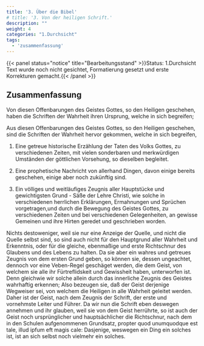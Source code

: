 ```yaml
---
title: '3. Über die Bibel'
# title: '3. Von der heiligen Schrift.'
description: ""
weight: 4
categories: "1.Durchsicht"
tags:
  - 'zusammenfassung'
---
```


{{< panel status="notice" title="Bearbeitungsstand" >}}Status: 1.Durchsicht
Text wurde noch nicht gesichtet, Formatierung gesetzt und erste Korrekturen gemacht.{{< /panel >}}

<!-- Seite 109 ,  content-0095.xml-->

Zusammenfassung
---------------


Von diesen Offenbarungen des Geistes Gottes, so
den Heiligen geschehen, haben die Schriften der
Wahrheit ihren Ursprung, welche in sich begreifen;

Aus diesen Offenbarungen des Geistes Gottes, so
den Heiligen geschehen, sind die Schriften der
Wahrheit hervor gekommen, welche in sich begreifen,

1. Eine getreue historische Erzählung der Taten
   des Volks Gottes, zu verschiedenen Zeiten,
   mit vielen sonderbaren und merkwürdigen Umständen
   der göttlichen Vorsehung, so dieselben begleitet.

2. Eine prophetische Nachricht von allerhand
   Dingen, davon einige bereits geschehen, einige aber
   noch zukünftig sind.

3. Ein völliges und weitläufiges Zeugnis aller
   Hauptstücke und gewichtigsten Grund - Säße
   der Lehre Christi, wie solche in verschiedenen
   herrlichen Erklärungen, Ermahnungen und Sprüchen
   vorgetragen,<!-- Seite 110 -->und durch die Bewegung des
   Geistes Gottes, zu verschiedenen Zeiten und bei
   verschiedenen Gelegenheiten, an gewisse Gemeinen
   und ihre Hirten geredet und geschrieben worden.

Nichts destoweniger, weil sie nur eine Anzeige
der Quelle, und nicht die Quelle selbst sind, so sind <!-- seite 28  -->
auch nicht für den Hauptgrund aller Wahrheit
und Erkenntnis, oder für die gleiche, ebenmaßige
und erste Richtschnur des Glaubens
und des Lebens zu halten. Da sie aber ein
wahres und getreues Zeugnis von dem ersten Grund
geben, so können sie, dessen ungeachtet, dennoch vor
eine Veben-Regel geschäget werden, die dem
Geist, von welchem sie alle ihr Fürtreflidskeit und
Gewissheit haben, unterworfen ist. Denn
gleichwie wir solche allein durch das innerliche Zeugnis
des Geistes wahrhaftig erkennen; Also bezeugen
sie, daß der Geist derjenige Wegweiser sei, von
welchem die Heiligen in alle Wahrheit geleitet
werden. Daher ist der Geist, nach dem Zeugnis
der Schrift, der erste und vornehmste Leiter und
Führer. Da wir nun die Schrift eben deswegen
annehmen und ihr glauben, weil sie von dem Geist
herrührte, so ist auch der Geist noch ursprünglicher
und hauptsächlicher die Richtschnur, nach
dem in den Schulen aufgenommenen Grundsatz,
propter quod unumquodque est tale, illud ipfum
eft magis cale: Dasjenige, weswegen ein
Ding ein solches ist, ist an sich selbst noch vielmehr
ein solches.
